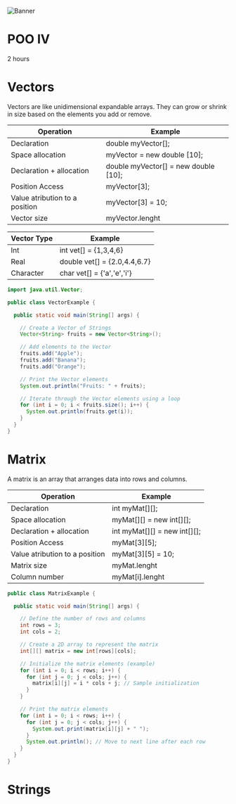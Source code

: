 ![Banner](images/medium-shot-woman-living-as-digital-nomad.jpg)
# POO IV

2 hours

# Vectors 

Vectors are like unidimensional expandable arrays. They can grow or shrink in size based on the elements you add or remove.

| Operation	                      | Example                                |
|---------------------------------|----------------------------------------|
| Declaration                     | double myVector[];                     |
| Space allocation                | myVector = new double [10];            |
| Declaration + allocation        | double myVector[] = new double [10];   |
| Position Access                 | myVector[3];                           |
| Value atribution to a position  | myVector[3] = 10;                      |
| Vector size                     | myVector.lenght                        |

| Vector Type    | Example                      |
|----------------|------------------------------|
| Int            | int vet[] = {1,3,4,6}        |
| Real           | double vet[] = {2.0,4.4,6.7} |
| Character      | char vet[] = {'a','e','i'}   |

```java
import java.util.Vector;

public class VectorExample {

  public static void main(String[] args) {

    // Create a Vector of Strings
    Vector<String> fruits = new Vector<String>();

    // Add elements to the Vector
    fruits.add("Apple");
    fruits.add("Banana");
    fruits.add("Orange");

    // Print the Vector elements
    System.out.println("Fruits: " + fruits);

    // Iterate through the Vector elements using a loop
    for (int i = 0; i < fruits.size(); i++) {
      System.out.println(fruits.get(i));
    }
  }
}
```

# Matrix

A matrix is an array that arranges data into rows and columns.

| Operation                       | Example                        |
|---------------------------------|--------------------------------|
| Declaration                     | int myMat[][];                 |
| Space allocation                | myMat[][] = new int[][];       |
| Declaration + allocation        | int myMat[][] = new int[][];   |
| Position Access                 | myMat[3][5];                   |
| Value atribution to a position  | myMat[3][5] = 10;              |
| Matrix size                     | myMat.lenght                   |
| Column number                   | myMat[i].lenght                |


```java
public class MatrixExample {

  public static void main(String[] args) {

    // Define the number of rows and columns
    int rows = 3;
    int cols = 2;

    // Create a 2D array to represent the matrix
    int[][] matrix = new int[rows][cols];

    // Initialize the matrix elements (example)
    for (int i = 0; i < rows; i++) {
      for (int j = 0; j < cols; j++) {
        matrix[i][j] = i * cols + j; // Sample initialization
      }
    }

    // Print the matrix elements
    for (int i = 0; i < rows; i++) {
      for (int j = 0; j < cols; j++) {
        System.out.print(matrix[i][j] + " ");
      }
      System.out.println(); // Move to next line after each row
    }
  }
}
```

# Strings



